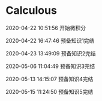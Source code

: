 # Calculous

2020-04-22 10:51:56 开始微积分

2020-04-22 16:47:46 预备知识1完结

2020-04-23 13:49:09 预备知识2完结

2020-05-06 11:04:49 预备知识3完结

2020-05-13 14:15:07 预备知识4完结

2020-05-15 11:24:50 预备知识5完结

